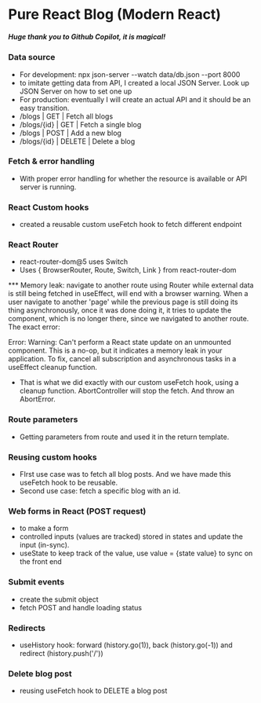 # Pure React Blog (Modern React)

##### Huge thank you to Github Copilot, it is magical!

### Data source

- For development: npx json-server --watch data/db.json --port 8000
- to imitate getting data from API, I created a local JSON Server. Look up JSON Server on how to set one up
- For production: eventually I will create an actual API and it should be an easy transition.
- /blogs | GET | Fetch all blogs
- /blogs/{id} | GET | Fetch a single blog
- /blogs | POST | Add a new blog
- /blogs/{id} | DELETE | Delete a blog

### Fetch & error handling

- With proper error handling for whether the resource is available or API server is running.

### React Custom hooks

- created a reusable custom useFetch hook to fetch different endpoint

### React Router

- react-router-dom@5 uses Switch
- Uses { BrowserRouter, Route, Switch, Link } from react-router-dom

\*\*\* Memory leak: navigate to another route using Router while external data is still being fetched in useEffect, will end with a browser warning. When a user navigate to another 'page' while the previous page is still doing its thing asynchronously, once it was done doing it, it tries to update the component, which is no longer there, since we navigated to another route. The exact error:

Error: Warning: Can't perform a React state update on an unmounted component. This is a no-op, but it indicates a memory leak in your application. To fix, cancel all subscription and asynchronous tasks in a useEffect cleanup function.

- That is what we did exactly with our custom useFetch hook, using a cleanup function. AbortController will stop the fetch. And throw an AbortError.

### Route parameters

- Getting parameters from route and used it in the return template.

### Reusing custom hooks

- FIrst use case was to fetch all blog posts. And we have made this useFetch hook to be reusable.
- Second use case: fetch a specific blog with an id.

### Web forms in React (POST request)

- to make a form
- controlled inputs (values are tracked) stored in states and update the input (in-sync).
- useState to keep track of the value, use value = {state value} to sync on the front end

### Submit events

- create the submit object
- fetch POST and handle loading status

### Redirects

- useHistory hook: forward (history.go(1)), back (history.go(-1)) and redirect (history.push('/'))

### Delete blog post

- reusing useFetch hook to DELETE a blog post
